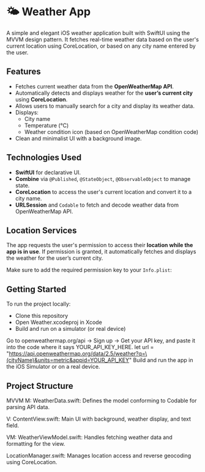 # 🌤️ Weather App

A simple and elegant iOS weather application built with SwiftUI using the MVVM design pattern. It fetches real-time weather data based on the user's current location using CoreLocation, or based on any city name entered by the user.

## Features

- Fetches current weather data from the **OpenWeatherMap API**.
- Automatically detects and displays weather for the **user’s current city** using **CoreLocation**.
- Allows users to manually search for a city and display its weather data.
- Displays:
  - City name
  - Temperature (°C)
  - Weather condition icon (based on OpenWeatherMap condition code)
- Clean and minimalist UI with a background image.

## Technologies Used

- **SwiftUI** for declarative UI.
- **Combine** via `@Published`, `@StateObject`, `@ObservableObject` to manage state.
- **CoreLocation** to access the user's current location and convert it to a city name.
- **URLSession** and `Codable` to fetch and decode weather data from OpenWeatherMap API.

## Location Services

The app requests the user's permission to access their **location while the app is in use**. If permission is granted, it automatically fetches and displays the weather for the user’s current city.

Make sure to add the required permission key to your `Info.plist`:

## Getting Started
To run the project locally:

- Clone this repository
- Open Weather.xcodeproj in Xcode
- Build and run on a simulator (or real device)

Go to openweathermap.org/api → Sign up → Get your API key, and paste it into the code where it says YOUR_API_KEY_HERE.
let url = "https://api.openweathermap.org/data/2.5/weather?q=\(cityName)&units=metric&appid=YOUR_API_KEY"
Build and run the app in the iOS Simulator or on a real device.

## Project Structure
MVVM
M: WeatherData.swift: Defines the model conforming to Codable for parsing API data.

V: ContentView.swift: Main UI with background, weather display, and text field.

VM: WeatherViewModel.swift: Handles fetching weather data and formatting for the view.

LocationManager.swift: Manages location access and reverse geocoding using CoreLocation.

